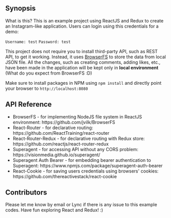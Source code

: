 ## Synopsis

What is this? This is an example project using ReactJS and Redux to create an Instagram-like application. Users can login using this credentials for a demo:

`Username: test`
`Password: test` 

This project does not require you to install third-party API, such as REST API, to get it working. Instead, it uses <a href="https://github.com/jvilk/BrowserFS">BrowserFS</a> to store the data from local JSON file.
All the changes, such as creating comments, adding likes, etc., have been made in the application will be kept only in <b>local environment</b> (What do you expect from BrowserFS :D)

Make sure to install packages in NPM using `npm install` and directly point your browser to `http://localhost:8080`


## API Reference

<ul>
    <li>
        BrowserFS - for implementing NodeJS file system in ReactJS environment: https://github.com/jvilk/BrowserFS
    </li>
    <li>
        React-Router - for declarative routing: https://github.com/ReactTraining/react-router
    </li>
    <li>
        React-Router-Redux - for declarative routing with Redux store: https://github.com/reactjs/react-router-redux
    </li>
    <li>
        Superagent - for accessing API without any CORS problem: https://visionmedia.github.io/superagent/
    </li>
    <li>
        Superagent Auth Bearer - for embedding bearer authentication to Superagent: https://www.npmjs.com/package/superagent-auth-bearer
    </li>
    <li>
        React-Cookie - for saving users credentials using browsers' cookies: https://github.com/thereactivestack/react-cookie
    </li>
</ul>

## Contributors

Please let me know by email or Lync if there is any issue to this example codes. Have fun exploring React and Redux! :)

